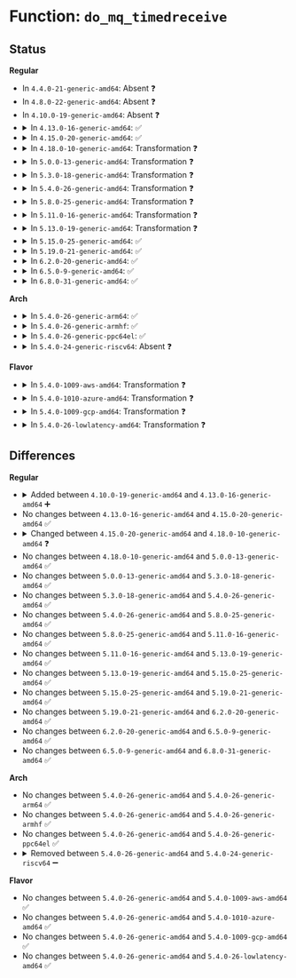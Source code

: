 # Function: <code>do_mq_timedreceive</code>

## Status
<b>Regular</b>
<ul>
<li>
In <code>4.4.0-21-generic-amd64</code>: Absent ❓
</li>
<li>
In <code>4.8.0-22-generic-amd64</code>: Absent ❓
</li>
<li>
In <code>4.10.0-19-generic-amd64</code>: Absent ❓
</li>
<li>
<details>
<summary>In <code>4.13.0-16-generic-amd64</code>: ✅</summary>

```c
int do_mq_timedreceive(mqd_t mqdes, char * u_msg_ptr, size_t msg_len, unsigned int * u_msg_prio, struct timespec * ts)
```

```json
{
  "name": "do_mq_timedreceive",
  "collision_type": "Unique Static",
  "inline_type": "No",
  "funcs": [
    {
      "addr": 18446744071582565728,
      "name": "do_mq_timedreceive",
      "external": false,
      "loc": "ipc/mqueue.c:1081",
      "file": "ipc/mqueue.c",
      "inline": "seen, unknown",
      "caller_inline": [],
      "caller_func": [
        "ipc/mqueue.c:compat_SyS_mq_timedreceive",
        "ipc/mqueue.c:SyS_mq_timedreceive"
      ]
    }
  ],
  "symbols": [
    {
      "addr": 18446744071582565728,
      "name": "do_mq_timedreceive",
      "section": ".text",
      "bind": "STB_LOCAL",
      "size": 1351
    }
  ]
}
```
</details>
</li>
<li>
<details>
<summary>In <code>4.15.0-20-generic-amd64</code>: ✅</summary>

```c
int do_mq_timedreceive(mqd_t mqdes, char * u_msg_ptr, size_t msg_len, unsigned int * u_msg_prio, struct timespec * ts)
```

```json
{
  "name": "do_mq_timedreceive",
  "collision_type": "Unique Static",
  "inline_type": "No",
  "funcs": [
    {
      "addr": 18446744071582718224,
      "name": "do_mq_timedreceive",
      "external": false,
      "loc": "ipc/mqueue.c:1081",
      "file": "ipc/mqueue.c",
      "inline": "seen, unknown",
      "caller_inline": [],
      "caller_func": [
        "ipc/mqueue.c:compat_SyS_mq_timedreceive",
        "ipc/mqueue.c:SyS_mq_timedreceive"
      ]
    }
  ],
  "symbols": [
    {
      "addr": 18446744071582718224,
      "name": "do_mq_timedreceive",
      "section": ".text",
      "bind": "STB_LOCAL",
      "size": 1351
    }
  ]
}
```
</details>
</li>
<li>
<details>
<summary>In <code>4.18.0-10-generic-amd64</code>: Transformation ❓</summary>

```c
int do_mq_timedreceive(mqd_t mqdes, char * u_msg_ptr, size_t msg_len, unsigned int * u_msg_prio, struct timespec64 * ts)
```

```json
{
  "name": "do_mq_timedreceive",
  "collision_type": "Unique Static",
  "inline_type": "No",
  "funcs": [
    {
      "addr": 0,
      "name": "do_mq_timedreceive",
      "external": false,
      "loc": "ipc/mqueue.c:1027",
      "file": "ipc/mqueue.c",
      "inline": "seen, unknown",
      "caller_inline": [],
      "caller_func": [
        "ipc/mqueue.c:__x32_compat_sys_mq_timedreceive",
        "ipc/mqueue.c:__ia32_compat_sys_mq_timedreceive",
        "ipc/mqueue.c:__ia32_sys_mq_timedreceive",
        "ipc/mqueue.c:__x64_sys_mq_timedreceive"
      ]
    }
  ],
  "symbols": [
    {
      "addr": 18446744071582917728,
      "name": "do_mq_timedreceive",
      "section": ".text",
      "bind": "STB_LOCAL",
      "size": 1282
    },
    {
      "addr": 18446744071582921847,
      "name": "do_mq_timedreceive.cold.17",
      "section": ".text",
      "bind": "STB_LOCAL",
      "size": 62
    }
  ]
}
```
</details>
</li>
<li>
<details>
<summary>In <code>5.0.0-13-generic-amd64</code>: Transformation ❓</summary>

```c
int do_mq_timedreceive(mqd_t mqdes, char * u_msg_ptr, size_t msg_len, unsigned int * u_msg_prio, struct timespec64 * ts)
```

```json
{
  "name": "do_mq_timedreceive",
  "collision_type": "Unique Static",
  "inline_type": "No",
  "funcs": [
    {
      "addr": 0,
      "name": "do_mq_timedreceive",
      "external": false,
      "loc": "ipc/mqueue.c:1027",
      "file": "ipc/mqueue.c",
      "inline": "seen, unknown",
      "caller_inline": [],
      "caller_func": [
        "ipc/mqueue.c:__x32_compat_sys_mq_timedreceive",
        "ipc/mqueue.c:__ia32_compat_sys_mq_timedreceive",
        "ipc/mqueue.c:__ia32_sys_mq_timedreceive",
        "ipc/mqueue.c:__x64_sys_mq_timedreceive"
      ]
    }
  ],
  "symbols": [
    {
      "addr": 18446744071583026864,
      "name": "do_mq_timedreceive",
      "section": ".text",
      "bind": "STB_LOCAL",
      "size": 1291
    },
    {
      "addr": 18446744071583030431,
      "name": "do_mq_timedreceive.cold.18",
      "section": ".text",
      "bind": "STB_LOCAL",
      "size": 62
    }
  ]
}
```
</details>
</li>
<li>
<details>
<summary>In <code>5.3.0-18-generic-amd64</code>: Transformation ❓</summary>

```c
int do_mq_timedreceive(mqd_t mqdes, char * u_msg_ptr, size_t msg_len, unsigned int * u_msg_prio, struct timespec64 * ts)
```

```json
{
  "name": "do_mq_timedreceive",
  "collision_type": "Unique Static",
  "inline_type": "No",
  "funcs": [
    {
      "addr": 0,
      "name": "do_mq_timedreceive",
      "external": false,
      "loc": "ipc/mqueue.c:1082",
      "file": "ipc/mqueue.c",
      "inline": "seen, unknown",
      "caller_inline": [],
      "caller_func": [
        "ipc/mqueue.c:__ia32_sys_mq_timedreceive_time32",
        "ipc/mqueue.c:__x64_sys_mq_timedreceive_time32",
        "ipc/mqueue.c:__ia32_sys_mq_timedreceive",
        "ipc/mqueue.c:__x64_sys_mq_timedreceive"
      ]
    }
  ],
  "symbols": [
    {
      "addr": 18446744071583208688,
      "name": "do_mq_timedreceive",
      "section": ".text",
      "bind": "STB_LOCAL",
      "size": 1254
    },
    {
      "addr": 18446744071583212255,
      "name": "do_mq_timedreceive.cold",
      "section": ".text",
      "bind": "STB_LOCAL",
      "size": 48
    }
  ]
}
```
</details>
</li>
<li>
<details>
<summary>In <code>5.4.0-26-generic-amd64</code>: Transformation ❓</summary>

```c
int do_mq_timedreceive(mqd_t mqdes, char * u_msg_ptr, size_t msg_len, unsigned int * u_msg_prio, struct timespec64 * ts)
```

```json
{
  "name": "do_mq_timedreceive",
  "collision_type": "Unique Static",
  "inline_type": "No",
  "funcs": [
    {
      "addr": 0,
      "name": "do_mq_timedreceive",
      "external": false,
      "loc": "ipc/mqueue.c:1081",
      "file": "ipc/mqueue.c",
      "inline": "seen, unknown",
      "caller_inline": [],
      "caller_func": [
        "ipc/mqueue.c:__ia32_sys_mq_timedreceive_time32",
        "ipc/mqueue.c:__x64_sys_mq_timedreceive_time32",
        "ipc/mqueue.c:__ia32_sys_mq_timedreceive",
        "ipc/mqueue.c:__x64_sys_mq_timedreceive"
      ]
    }
  ],
  "symbols": [
    {
      "addr": 18446744071583314464,
      "name": "do_mq_timedreceive",
      "section": ".text",
      "bind": "STB_LOCAL",
      "size": 1254
    },
    {
      "addr": 18446744071583318031,
      "name": "do_mq_timedreceive.cold",
      "section": ".text",
      "bind": "STB_LOCAL",
      "size": 48
    }
  ]
}
```
</details>
</li>
<li>
<details>
<summary>In <code>5.8.0-25-generic-amd64</code>: Transformation ❓</summary>

```c
int do_mq_timedreceive(mqd_t mqdes, char * u_msg_ptr, size_t msg_len, unsigned int * u_msg_prio, struct timespec64 * ts)
```

```json
{
  "name": "do_mq_timedreceive",
  "collision_type": "Unique Static",
  "inline_type": "No",
  "funcs": [
    {
      "addr": 0,
      "name": "do_mq_timedreceive",
      "external": false,
      "loc": "ipc/mqueue.c:1164",
      "file": "ipc/mqueue.c",
      "inline": "seen, unknown",
      "caller_inline": [],
      "caller_func": [
        "ipc/mqueue.c:__ia32_sys_mq_timedreceive_time32",
        "ipc/mqueue.c:__x64_sys_mq_timedreceive_time32",
        "ipc/mqueue.c:__ia32_sys_mq_timedreceive",
        "ipc/mqueue.c:__x64_sys_mq_timedreceive"
      ]
    }
  ],
  "symbols": [
    {
      "addr": 18446744071583645360,
      "name": "do_mq_timedreceive",
      "section": ".text",
      "bind": "STB_LOCAL",
      "size": 1316
    },
    {
      "addr": 18446744071583649311,
      "name": "do_mq_timedreceive.cold",
      "section": ".text",
      "bind": "STB_LOCAL",
      "size": 48
    }
  ]
}
```
</details>
</li>
<li>
<details>
<summary>In <code>5.11.0-16-generic-amd64</code>: Transformation ❓</summary>

```c
int do_mq_timedreceive(mqd_t mqdes, char * u_msg_ptr, size_t msg_len, unsigned int * u_msg_prio, struct timespec64 * ts)
```

```json
{
  "name": "do_mq_timedreceive",
  "collision_type": "Unique Static",
  "inline_type": "No",
  "funcs": [
    {
      "addr": 0,
      "name": "do_mq_timedreceive",
      "external": false,
      "loc": "ipc/mqueue.c:1164",
      "file": "ipc/mqueue.c",
      "inline": "seen, unknown",
      "caller_inline": [],
      "caller_func": [
        "ipc/mqueue.c:__ia32_sys_mq_timedreceive_time32",
        "ipc/mqueue.c:__x64_sys_mq_timedreceive_time32",
        "ipc/mqueue.c:__ia32_sys_mq_timedreceive",
        "ipc/mqueue.c:__x64_sys_mq_timedreceive"
      ]
    }
  ],
  "symbols": [
    {
      "addr": 18446744071583766544,
      "name": "do_mq_timedreceive",
      "section": ".text",
      "bind": "STB_LOCAL",
      "size": 1316
    },
    {
      "addr": 18446744071591361420,
      "name": "do_mq_timedreceive.cold",
      "section": ".text",
      "bind": "STB_LOCAL",
      "size": 48
    }
  ]
}
```
</details>
</li>
<li>
<details>
<summary>In <code>5.13.0-19-generic-amd64</code>: Transformation ❓</summary>

```c
int do_mq_timedreceive(mqd_t mqdes, char * u_msg_ptr, size_t msg_len, unsigned int * u_msg_prio, struct timespec64 * ts)
```

```json
{
  "name": "do_mq_timedreceive",
  "collision_type": "Unique Static",
  "inline_type": "No",
  "funcs": [
    {
      "addr": 0,
      "name": "do_mq_timedreceive",
      "external": false,
      "loc": "ipc/mqueue.c:1167",
      "file": "ipc/mqueue.c",
      "inline": "seen, unknown",
      "caller_inline": [],
      "caller_func": [
        "ipc/mqueue.c:__ia32_sys_mq_timedreceive_time32",
        "ipc/mqueue.c:__x64_sys_mq_timedreceive_time32",
        "ipc/mqueue.c:__ia32_sys_mq_timedreceive",
        "ipc/mqueue.c:__x64_sys_mq_timedreceive"
      ]
    }
  ],
  "symbols": [
    {
      "addr": 18446744071583790736,
      "name": "do_mq_timedreceive",
      "section": ".text",
      "bind": "STB_LOCAL",
      "size": 1314
    },
    {
      "addr": 18446744071591304243,
      "name": "do_mq_timedreceive.cold",
      "section": ".text",
      "bind": "STB_LOCAL",
      "size": 48
    }
  ]
}
```
</details>
</li>
<li>
<details>
<summary>In <code>5.15.0-25-generic-amd64</code>: ✅</summary>

```c
int do_mq_timedreceive(mqd_t mqdes, char * u_msg_ptr, size_t msg_len, unsigned int * u_msg_prio, struct timespec64 * ts)
```

```json
{
  "name": "do_mq_timedreceive",
  "collision_type": "Unique Static",
  "inline_type": "No",
  "funcs": [
    {
      "addr": 18446744071584153600,
      "name": "do_mq_timedreceive",
      "external": false,
      "loc": "ipc/mqueue.c:1169",
      "file": "ipc/mqueue.c",
      "inline": "seen, unknown",
      "caller_inline": [],
      "caller_func": [
        "ipc/mqueue.c:__ia32_sys_mq_timedreceive_time32",
        "ipc/mqueue.c:__x64_sys_mq_timedreceive_time32",
        "ipc/mqueue.c:__ia32_sys_mq_timedreceive",
        "ipc/mqueue.c:__x64_sys_mq_timedreceive"
      ]
    }
  ],
  "symbols": [
    {
      "addr": 18446744071584153600,
      "name": "do_mq_timedreceive",
      "section": ".text",
      "bind": "STB_LOCAL",
      "size": 970
    }
  ]
}
```
</details>
</li>
<li>
<details>
<summary>In <code>5.19.0-21-generic-amd64</code>: ✅</summary>

```c
int do_mq_timedreceive(mqd_t mqdes, char * u_msg_ptr, size_t msg_len, unsigned int * u_msg_prio, struct timespec64 * ts)
```

```json
{
  "name": "do_mq_timedreceive",
  "collision_type": "Unique Static",
  "inline_type": "No",
  "funcs": [
    {
      "addr": 18446744071584751792,
      "name": "do_mq_timedreceive",
      "external": false,
      "loc": "ipc/mqueue.c:1181",
      "file": "ipc/mqueue.c",
      "inline": "seen, unknown",
      "caller_inline": [],
      "caller_func": [
        "ipc/mqueue.c:__ia32_sys_mq_timedreceive_time32",
        "ipc/mqueue.c:__x64_sys_mq_timedreceive_time32",
        "ipc/mqueue.c:__ia32_sys_mq_timedreceive",
        "ipc/mqueue.c:__x64_sys_mq_timedreceive"
      ]
    }
  ],
  "symbols": [
    {
      "addr": 18446744071584751792,
      "name": "do_mq_timedreceive",
      "section": ".text",
      "bind": "STB_LOCAL",
      "size": 1052
    }
  ]
}
```
</details>
</li>
<li>
<details>
<summary>In <code>6.2.0-20-generic-amd64</code>: ✅</summary>

```c
int do_mq_timedreceive(mqd_t mqdes, char * u_msg_ptr, size_t msg_len, unsigned int * u_msg_prio, struct timespec64 * ts)
```

```json
{
  "name": "do_mq_timedreceive",
  "collision_type": "Unique Static",
  "inline_type": "No",
  "funcs": [
    {
      "addr": 18446744071585446784,
      "name": "do_mq_timedreceive",
      "external": false,
      "loc": "ipc/mqueue.c:1180",
      "file": "ipc/mqueue.c",
      "inline": "seen, unknown",
      "caller_inline": [],
      "caller_func": [
        "ipc/mqueue.c:__ia32_sys_mq_timedreceive_time32",
        "ipc/mqueue.c:__x64_sys_mq_timedreceive_time32",
        "ipc/mqueue.c:__ia32_sys_mq_timedreceive",
        "ipc/mqueue.c:__x64_sys_mq_timedreceive"
      ]
    }
  ],
  "symbols": [
    {
      "addr": 18446744071585446784,
      "name": "do_mq_timedreceive",
      "section": ".text",
      "bind": "STB_LOCAL",
      "size": 1052
    }
  ]
}
```
</details>
</li>
<li>
<details>
<summary>In <code>6.5.0-9-generic-amd64</code>: ✅</summary>

```c
int do_mq_timedreceive(mqd_t mqdes, char * u_msg_ptr, size_t msg_len, unsigned int * u_msg_prio, struct timespec64 * ts)
```

```json
{
  "name": "do_mq_timedreceive",
  "collision_type": "Unique Static",
  "inline_type": "No",
  "funcs": [
    {
      "addr": 18446744071585678000,
      "name": "do_mq_timedreceive",
      "external": false,
      "loc": "ipc/mqueue.c:1180",
      "file": "ipc/mqueue.c",
      "inline": "seen, unknown",
      "caller_inline": [],
      "caller_func": [
        "ipc/mqueue.c:__ia32_sys_mq_timedreceive_time32",
        "ipc/mqueue.c:__x64_sys_mq_timedreceive_time32",
        "ipc/mqueue.c:__ia32_sys_mq_timedreceive",
        "ipc/mqueue.c:__x64_sys_mq_timedreceive"
      ]
    }
  ],
  "symbols": [
    {
      "addr": 18446744071585678000,
      "name": "do_mq_timedreceive",
      "section": ".text",
      "bind": "STB_LOCAL",
      "size": 1062
    }
  ]
}
```
</details>
</li>
<li>
<details>
<summary>In <code>6.8.0-31-generic-amd64</code>: ✅</summary>

```c
int do_mq_timedreceive(mqd_t mqdes, char * u_msg_ptr, size_t msg_len, unsigned int * u_msg_prio, struct timespec64 * ts)
```

```json
{
  "name": "do_mq_timedreceive",
  "collision_type": "Unique Static",
  "inline_type": "No",
  "funcs": [
    {
      "addr": 18446744071585924832,
      "name": "do_mq_timedreceive",
      "external": false,
      "loc": "ipc/mqueue.c:1180",
      "file": "ipc/mqueue.c",
      "inline": "seen, unknown",
      "caller_inline": [],
      "caller_func": [
        "ipc/mqueue.c:__ia32_sys_mq_timedreceive_time32",
        "ipc/mqueue.c:__x64_sys_mq_timedreceive_time32",
        "ipc/mqueue.c:__ia32_sys_mq_timedreceive",
        "ipc/mqueue.c:__x64_sys_mq_timedreceive"
      ]
    }
  ],
  "symbols": [
    {
      "addr": 18446744071585924832,
      "name": "do_mq_timedreceive",
      "section": ".text",
      "bind": "STB_LOCAL",
      "size": 1087
    }
  ]
}
```
</details>
</li>
</ul>
<b>Arch</b>
<ul>
<li>
<details>
<summary>In <code>5.4.0-26-generic-arm64</code>: ✅</summary>

```c
int do_mq_timedreceive(mqd_t mqdes, char * u_msg_ptr, size_t msg_len, unsigned int * u_msg_prio, struct timespec64 * ts)
```

```json
{
  "name": "do_mq_timedreceive",
  "collision_type": "Unique Static",
  "inline_type": "No",
  "funcs": [
    {
      "addr": 18446603336495050424,
      "name": "do_mq_timedreceive",
      "external": false,
      "loc": "ipc/mqueue.c:1081",
      "file": "ipc/mqueue.c",
      "inline": "seen, unknown",
      "caller_inline": [],
      "caller_func": [
        "ipc/mqueue.c:__arm64_sys_mq_timedreceive_time32",
        "ipc/mqueue.c:__arm64_sys_mq_timedreceive"
      ]
    }
  ],
  "symbols": [
    {
      "addr": 18446603336495050424,
      "name": "do_mq_timedreceive",
      "section": ".text",
      "bind": "STB_LOCAL",
      "size": 1596
    }
  ]
}
```
</details>
</li>
<li>
<details>
<summary>In <code>5.4.0-26-generic-armhf</code>: ✅</summary>

```c
int do_mq_timedreceive(mqd_t mqdes, char * u_msg_ptr, size_t msg_len, unsigned int * u_msg_prio, struct timespec64 * ts)
```

```json
{
  "name": "do_mq_timedreceive",
  "collision_type": "Unique Static",
  "inline_type": "No",
  "funcs": [
    {
      "addr": 3228447176,
      "name": "do_mq_timedreceive",
      "external": false,
      "loc": "ipc/mqueue.c:1081",
      "file": "ipc/mqueue.c",
      "inline": "seen, unknown",
      "caller_inline": [],
      "caller_func": [
        "ipc/mqueue.c:__se_sys_mq_timedreceive_time32",
        "ipc/mqueue.c:__se_sys_mq_timedreceive"
      ]
    }
  ],
  "symbols": [
    {
      "addr": 3228447176,
      "name": "do_mq_timedreceive",
      "section": ".text",
      "bind": "STB_LOCAL",
      "size": 1452
    }
  ]
}
```
</details>
</li>
<li>
<details>
<summary>In <code>5.4.0-26-generic-ppc64el</code>: ✅</summary>

```c
int do_mq_timedreceive(mqd_t mqdes, char * u_msg_ptr, size_t msg_len, unsigned int * u_msg_prio, struct timespec64 * ts)
```

```json
{
  "name": "do_mq_timedreceive",
  "collision_type": "Unique Static",
  "inline_type": "No",
  "funcs": [
    {
      "addr": 13835058055288940112,
      "name": "do_mq_timedreceive",
      "external": false,
      "loc": "ipc/mqueue.c:1081",
      "file": "ipc/mqueue.c",
      "inline": "seen, unknown",
      "caller_inline": [],
      "caller_func": [
        "ipc/mqueue.c:__se_sys_mq_timedreceive_time32",
        "ipc/mqueue.c:__se_sys_mq_timedreceive"
      ]
    }
  ],
  "symbols": [
    {
      "addr": 13835058055288940112,
      "name": "do_mq_timedreceive",
      "section": ".text",
      "bind": "STB_LOCAL",
      "size": 1912
    }
  ]
}
```
</details>
</li>
<li>
<details>
<summary>In <code>5.4.0-24-generic-riscv64</code>: Absent ❓</summary>

```json
{
  "name": "do_mq_timedreceive",
  "collision_type": "Unique Static",
  "inline_type": "Full",
  "funcs": [
    {
      "addr": 18446743936274325500,
      "name": "do_mq_timedreceive",
      "external": false,
      "loc": "ipc/mqueue.c:1081",
      "file": "ipc/mqueue.c",
      "inline": "not declared, inlined",
      "caller_inline": [
        "ipc/mqueue.c:__se_sys_mq_timedreceive"
      ],
      "caller_func": []
    }
  ],
  "symbols": []
}
```
</details>
</li>
</ul>
<b>Flavor</b>
<ul>
<li>
<details>
<summary>In <code>5.4.0-1009-aws-amd64</code>: Transformation ❓</summary>

```c
int do_mq_timedreceive(mqd_t mqdes, char * u_msg_ptr, size_t msg_len, unsigned int * u_msg_prio, struct timespec64 * ts)
```

```json
{
  "name": "do_mq_timedreceive",
  "collision_type": "Unique Static",
  "inline_type": "No",
  "funcs": [
    {
      "addr": 0,
      "name": "do_mq_timedreceive",
      "external": false,
      "loc": "ipc/mqueue.c:1081",
      "file": "ipc/mqueue.c",
      "inline": "seen, unknown",
      "caller_inline": [],
      "caller_func": [
        "ipc/mqueue.c:__ia32_sys_mq_timedreceive_time32",
        "ipc/mqueue.c:__x64_sys_mq_timedreceive_time32",
        "ipc/mqueue.c:__ia32_sys_mq_timedreceive",
        "ipc/mqueue.c:__x64_sys_mq_timedreceive"
      ]
    }
  ],
  "symbols": [
    {
      "addr": 18446744071583283200,
      "name": "do_mq_timedreceive",
      "section": ".text",
      "bind": "STB_LOCAL",
      "size": 1254
    },
    {
      "addr": 18446744071583286767,
      "name": "do_mq_timedreceive.cold",
      "section": ".text",
      "bind": "STB_LOCAL",
      "size": 48
    }
  ]
}
```
</details>
</li>
<li>
<details>
<summary>In <code>5.4.0-1010-azure-amd64</code>: Transformation ❓</summary>

```c
int do_mq_timedreceive(mqd_t mqdes, char * u_msg_ptr, size_t msg_len, unsigned int * u_msg_prio, struct timespec64 * ts)
```

```json
{
  "name": "do_mq_timedreceive",
  "collision_type": "Unique Static",
  "inline_type": "No",
  "funcs": [
    {
      "addr": 0,
      "name": "do_mq_timedreceive",
      "external": false,
      "loc": "ipc/mqueue.c:1081",
      "file": "ipc/mqueue.c",
      "inline": "seen, unknown",
      "caller_inline": [],
      "caller_func": [
        "ipc/mqueue.c:__ia32_sys_mq_timedreceive_time32",
        "ipc/mqueue.c:__x64_sys_mq_timedreceive_time32",
        "ipc/mqueue.c:__ia32_sys_mq_timedreceive",
        "ipc/mqueue.c:__x64_sys_mq_timedreceive"
      ]
    }
  ],
  "symbols": [
    {
      "addr": 18446744071583220336,
      "name": "do_mq_timedreceive",
      "section": ".text",
      "bind": "STB_LOCAL",
      "size": 1254
    },
    {
      "addr": 18446744071583223903,
      "name": "do_mq_timedreceive.cold",
      "section": ".text",
      "bind": "STB_LOCAL",
      "size": 48
    }
  ]
}
```
</details>
</li>
<li>
<details>
<summary>In <code>5.4.0-1009-gcp-amd64</code>: Transformation ❓</summary>

```c
int do_mq_timedreceive(mqd_t mqdes, char * u_msg_ptr, size_t msg_len, unsigned int * u_msg_prio, struct timespec64 * ts)
```

```json
{
  "name": "do_mq_timedreceive",
  "collision_type": "Unique Static",
  "inline_type": "No",
  "funcs": [
    {
      "addr": 0,
      "name": "do_mq_timedreceive",
      "external": false,
      "loc": "ipc/mqueue.c:1081",
      "file": "ipc/mqueue.c",
      "inline": "seen, unknown",
      "caller_inline": [],
      "caller_func": [
        "ipc/mqueue.c:__ia32_sys_mq_timedreceive_time32",
        "ipc/mqueue.c:__x64_sys_mq_timedreceive_time32",
        "ipc/mqueue.c:__ia32_sys_mq_timedreceive",
        "ipc/mqueue.c:__x64_sys_mq_timedreceive"
      ]
    }
  ],
  "symbols": [
    {
      "addr": 18446744071583267232,
      "name": "do_mq_timedreceive",
      "section": ".text",
      "bind": "STB_LOCAL",
      "size": 1254
    },
    {
      "addr": 18446744071583270799,
      "name": "do_mq_timedreceive.cold",
      "section": ".text",
      "bind": "STB_LOCAL",
      "size": 48
    }
  ]
}
```
</details>
</li>
<li>
<details>
<summary>In <code>5.4.0-26-lowlatency-amd64</code>: Transformation ❓</summary>

```c
int do_mq_timedreceive(mqd_t mqdes, char * u_msg_ptr, size_t msg_len, unsigned int * u_msg_prio, struct timespec64 * ts)
```

```json
{
  "name": "do_mq_timedreceive",
  "collision_type": "Unique Static",
  "inline_type": "No",
  "funcs": [
    {
      "addr": 0,
      "name": "do_mq_timedreceive",
      "external": false,
      "loc": "ipc/mqueue.c:1081",
      "file": "ipc/mqueue.c",
      "inline": "seen, unknown",
      "caller_inline": [],
      "caller_func": [
        "ipc/mqueue.c:__ia32_sys_mq_timedreceive_time32",
        "ipc/mqueue.c:__x64_sys_mq_timedreceive_time32",
        "ipc/mqueue.c:__ia32_sys_mq_timedreceive",
        "ipc/mqueue.c:__x64_sys_mq_timedreceive"
      ]
    }
  ],
  "symbols": [
    {
      "addr": 18446744071583358752,
      "name": "do_mq_timedreceive",
      "section": ".text",
      "bind": "STB_LOCAL",
      "size": 1250
    },
    {
      "addr": 18446744071583365303,
      "name": "do_mq_timedreceive.cold",
      "section": ".text",
      "bind": "STB_LOCAL",
      "size": 48
    }
  ]
}
```
</details>
</li>
</ul>

## Differences
<b>Regular</b>
<ul>
<li>
<details>
<summary>Added between <code>4.10.0-19-generic-amd64</code> and <code>4.13.0-16-generic-amd64</code> ➕</summary>

```c
int do_mq_timedreceive(mqd_t mqdes, char * u_msg_ptr, size_t msg_len, unsigned int * u_msg_prio, struct timespec * ts)
```
</details>
</li>
<li>
No changes between <code>4.13.0-16-generic-amd64</code> and <code>4.15.0-20-generic-amd64</code> ✅
</li>
<li>
<details>
<summary>Changed between <code>4.15.0-20-generic-amd64</code> and <code>4.18.0-10-generic-amd64</code> ❓</summary>
<ul>
<li>
<b>Param type changed. </b>
<code>struct timespec * ts</code> ➡️ <code>struct timespec64 * ts</code>
</li>
</ul>
</details>
</li>
<li>
No changes between <code>4.18.0-10-generic-amd64</code> and <code>5.0.0-13-generic-amd64</code> ✅
</li>
<li>
No changes between <code>5.0.0-13-generic-amd64</code> and <code>5.3.0-18-generic-amd64</code> ✅
</li>
<li>
No changes between <code>5.3.0-18-generic-amd64</code> and <code>5.4.0-26-generic-amd64</code> ✅
</li>
<li>
No changes between <code>5.4.0-26-generic-amd64</code> and <code>5.8.0-25-generic-amd64</code> ✅
</li>
<li>
No changes between <code>5.8.0-25-generic-amd64</code> and <code>5.11.0-16-generic-amd64</code> ✅
</li>
<li>
No changes between <code>5.11.0-16-generic-amd64</code> and <code>5.13.0-19-generic-amd64</code> ✅
</li>
<li>
No changes between <code>5.13.0-19-generic-amd64</code> and <code>5.15.0-25-generic-amd64</code> ✅
</li>
<li>
No changes between <code>5.15.0-25-generic-amd64</code> and <code>5.19.0-21-generic-amd64</code> ✅
</li>
<li>
No changes between <code>5.19.0-21-generic-amd64</code> and <code>6.2.0-20-generic-amd64</code> ✅
</li>
<li>
No changes between <code>6.2.0-20-generic-amd64</code> and <code>6.5.0-9-generic-amd64</code> ✅
</li>
<li>
No changes between <code>6.5.0-9-generic-amd64</code> and <code>6.8.0-31-generic-amd64</code> ✅
</li>
</ul>
<b>Arch</b>
<ul>
<li>
No changes between <code>5.4.0-26-generic-amd64</code> and <code>5.4.0-26-generic-arm64</code> ✅
</li>
<li>
No changes between <code>5.4.0-26-generic-amd64</code> and <code>5.4.0-26-generic-armhf</code> ✅
</li>
<li>
No changes between <code>5.4.0-26-generic-amd64</code> and <code>5.4.0-26-generic-ppc64el</code> ✅
</li>
<li>
<details>
<summary>Removed between <code>5.4.0-26-generic-amd64</code> and <code>5.4.0-24-generic-riscv64</code> ➖</summary>

```c
int do_mq_timedreceive(mqd_t mqdes, char * u_msg_ptr, size_t msg_len, unsigned int * u_msg_prio, struct timespec64 * ts)
```
</details>
</li>
</ul>
<b>Flavor</b>
<ul>
<li>
No changes between <code>5.4.0-26-generic-amd64</code> and <code>5.4.0-1009-aws-amd64</code> ✅
</li>
<li>
No changes between <code>5.4.0-26-generic-amd64</code> and <code>5.4.0-1010-azure-amd64</code> ✅
</li>
<li>
No changes between <code>5.4.0-26-generic-amd64</code> and <code>5.4.0-1009-gcp-amd64</code> ✅
</li>
<li>
No changes between <code>5.4.0-26-generic-amd64</code> and <code>5.4.0-26-lowlatency-amd64</code> ✅
</li>
</ul>

